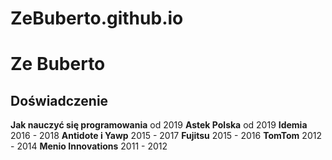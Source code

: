 # ZeBuberto.github.io

# Ze Buberto

## Doświadczenie
**Jak nauczyć się programowania**
od 2019
**Astek Polska**
od 2019
**Idemia**
2016 - 2018
**Antidote i Yawp**
2015 - 2017
**Fujitsu**
2015 - 2016
**TomTom**
2012 - 2014
**Menio Innovations**
2011 - 2012
